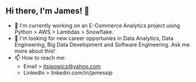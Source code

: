 ## Hi there, I'm James! 👋
- 🔭 I'm currently working on an E-Commerce Analytics project using Python > AWS > Lambdas > Snowflake.
- 💬 I'm looking for new career opportunies in Data Analytics, Data Engineering, Big Data Development and Software Engineering. Ask me more about this!
- 📫 How to reach me:
  - Email > jtsipowicz@yahoo.com
  - LinkedIn > linkedin.com/in/jamessip
